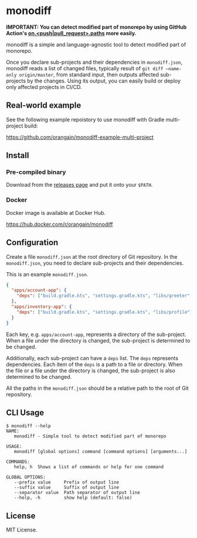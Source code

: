 # monodiff

**IMPORTANT: You can detect modified part of monorepo by using GitHub Action's [on.<push|pull_request>.paths](https://help.github.com/en/actions/reference/workflow-syntax-for-github-actions#onpushpull_requestpaths) more easily.**

monodiff is a simple and language-agnostic tool to detect modified part of monorepo.

Once you declare sub-projects and their dependencies in `monodiff.json`, monodiff reads a list of changed files, typically result of `git diff —name-only origin/master`, from standard input, then outputs affected sub-projects by the changes. Using its output, you can easily build or deploy only affected projects in CI/CD.

## Real-world example

See the following example repoistory to use monodiff with Gradle multi-project build:

https://github.com/orangain/monodiff-example-multi-project

## Install

### Pre-compiled binary

Download from the [releases page](https://github.com/orangain/monodiff/releases) and put it onto your `$PATH`.

### Docker

Docker image is available at Docker Hub.

https://hub.docker.com/r/orangain/monodiff

## Configuration

Create a file `monodiff.json` at the root directory of Git repository. In the `monodiff.json`, you need to declare sub-projects and their dependencies.

This is an example `monodiff.json`.

```json
{
  "apps/account-app": {
    "deps": ["build.gradle.kts", "settings.gradle.kts", "libs/greeter", "libs/profile"]
  },
  "apps/inventory-app": {
    "deps": ["build.gradle.kts", "settings.gradle.kts", "libs/profile"]
  }
}
```

Each key, e.g. `apps/account-app`, represents a directory of the sub-project. When a file under the directory is changed, the sub-project is determined to be changed.

Additionally, each sub-project can have a `deps` list. The `deps` represents dependencies. Each item of the `deps` is a path to a file or directory. When the file or a file under the directory is changed, the sub-project is also determined to be changed.

All the paths in the `monodiff.json` should be a relative path to the root of Git repository.

## CLI Usage

```
$ monodiff --help
NAME:
   monodiff - Simple tool to detect modified part of monorepo

USAGE:
   monodiff [global options] command [command options] [arguments...]

COMMANDS:
   help, h  Shows a list of commands or help for one command

GLOBAL OPTIONS:
   --prefix value     Prefix of output line
   --suffix value     Suffix of output line
   --separator value  Path separator of output line
   --help, -h         show help (default: false)
```

## License

MIT License.
